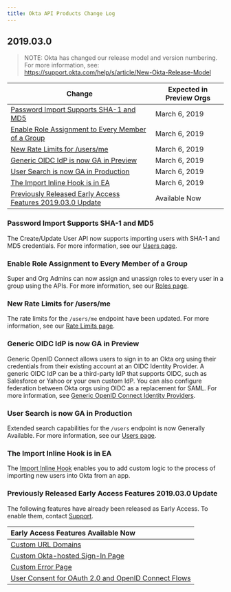 ```yaml
---
title: Okta API Products Change Log
---
```


## 2019.03.0

> NOTE: Okta has changed our release model and version numbering. For more information, see: <https://support.okta.com/help/s/article/New-Okta-Release-Model>

| Change                                      | Expected in Preview Orgs |
|-----------------------------------------------------------------------------------------------------------------------|--------------------------|
| [Password Import Supports SHA-1 and MD5](#password-import-supports-sha-1-and-md5)                       | March 6, 2019  |
| [Enable Role Assignment to Every Member of a Group](#enable-role-assignment-to-every-member-of-a-group) | March 6, 2019  |
| [New Rate Limits for /users/me](#new-rate-limits-for-usersme)                                         | March 6, 2019  |
| [Generic OIDC IdP is now GA in Preview](#generic-oidc-idp-is-now-ga-in-preview)                         | March 6, 2019  |
| [User Search is now GA in Production](#user-search-is-now-ga-in-production)                             | March 6, 2019  |
| [The Import Inline Hook is in EA](#the-import-inline-hook-is-in-ea)                                     | March 6, 2019  |
| [Previously Released Early Access Features 2019.03.0 Update](#previously-released-early-access-features-2019-03-0-update) | Available Now   |

### Password Import Supports SHA-1 and MD5

The Create/Update User API now supports importing users with SHA-1 and MD5 credentials. For more information, see our [Users page](/docs/api/resources/users/#hashed-password-object). <!--OKTA-204369 and OKTA-201688-->

### Enable Role Assignment to Every Member of a Group

Super and Org Admins can now assign and unassign roles to every user in a group using the APIs. For more information, see our [Roles page](/docs/api/resources/roles/#assign-role-to-group). <!--OKTA-207759 and OKTA-207768-->

### New Rate Limits for /users/me

The rate limits for the `/users/me` endpoint have been updated. For more information, see our [Rate Limits page](/docs/api/getting_started/rate-limits#org-wide-rate-limits-legacy-orgs). <!--OKTA-205776-->

### Generic OIDC IdP is now GA in Preview

Generic OpenID Connect allows users to sign in to an Okta org using their credentials from their existing account at an OIDC Identity Provider. A generic OIDC IdP can be a third-party IdP that supports OIDC, such as Salesforce or Yahoo or your own custom IdP. You can also configure federation between Okta orgs using OIDC as a replacement for SAML. For more information, see [Generic OpenID Connect Identity Providers](/authentication-guide/generic-oidc/). <!--OKTA-202447-->

### User Search is now GA in Production

Extended search capabilities for the `/users` endpoint is now Generally Available. For more information, see our [Users page](/docs/api/resources/users/#list-users-with-search). <!--OKTA-210189-->

### The Import Inline Hook is in EA

The [Import Inline Hook](/use_cases/inline_hooks/import_hook/import_hook) enables you to add custom logic to the process of importing new users into Okta from an app. <!--OKTA-211788-->

### Previously Released Early Access Features 2019.03.0 Update

The following features have already been released as Early Access. To enable them, contact [Support](https://support.okta.com/help/open_case).

| Early Access Features Available Now
| :------------------------------------------------- |
| [Custom URL Domains](#custom-url-domains-are-in-early-access)|
| [Custom Okta-hosted Sign-In Page](#custom-okta-hosted-sign-in-page-is-in-early-access)|
| [Custom Error Page](#custom-error-page-is-in-early-access)|
| [User Consent for OAuth 2.0 and OpenID Connect Flows](#user-consent-for-oauth-20-and-openid-connect-flows-in-early-availability-ea) |
